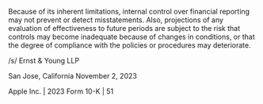 Because  of  its  inherent  limitations,  internal  control  over  financial  reporting  may  not  prevent  or  detect  misstatements.  Also,
projections  of  any  evaluation  of  effectiveness  to  future  periods  are  subject  to  the  risk  that  controls  may  become  inadequate
because of changes in conditions, or that the degree of compliance with the policies or procedures may deteriorate.

/s/ Ernst & Young LLP

San Jose, California
November 2, 2023

Apple Inc. | 2023 Form 10-K | 51